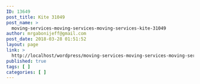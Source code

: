 ```yaml
---
ID: 13649
post_title: Kite 31049
post_name: >
  moving-services-moving-services-moving-services-kite-31049
author: mrgabonijeff@gmail.com
post_date: 2018-03-28 01:51:52
layout: page
link: >
  http://localhost/wordpress/moving-services-moving-services-moving-services-kite-31049/
published: true
tags: [ ]
categories: [ ]
---
```

